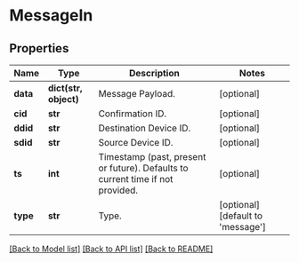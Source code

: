 # MessageIn

## Properties
Name | Type | Description | Notes
------------ | ------------- | ------------- | -------------
**data** | **dict(str, object)** | Message Payload. | [optional] 
**cid** | **str** | Confirmation ID. | [optional] 
**ddid** | **str** | Destination Device ID. | [optional] 
**sdid** | **str** | Source Device ID. | [optional] 
**ts** | **int** | Timestamp (past, present or future). Defaults to current time if not provided. | [optional] 
**type** | **str** | Type. | [optional] [default to 'message']

[[Back to Model list]](../README.md#documentation-for-models) [[Back to API list]](../README.md#documentation-for-api-endpoints) [[Back to README]](../README.md)


